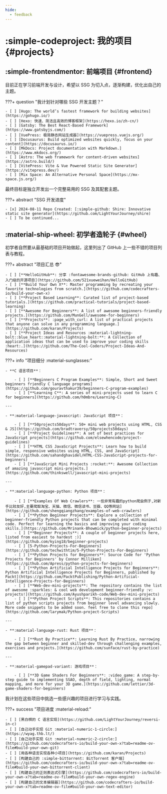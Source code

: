 ```yaml
---
hide:
  - feedback
---
```


# :simple-codeproject: 我的项目 {#projects}

## :simple-frontendmentor: 前端项目 {#frontend}

目前正在学习前端开发与设计，希望以 SSG 为切入点，逐渐构建，优化出自己的主题。

???+ question "我计划针对哪些 SSG 开发主题？"

    - [ ] [Hugo: The world’s fastest framework for building websites](https://gohugo.io/)
    - [ ] [Hexo: 快速、简洁且高效的博客框架](https://hexo.io/zh-cn/)
    - [ ] [Gatsby: The Best React-Based Framework](https://www.gatsbyjs.com/)
    - [ ] [VuePress: 极简静态网站生成器](https://vuepress.vuejs.org/)
    - [ ] [Docusaurus: Build optimized websites quickly, focus on your content](https://docusaurus.io/)
    - [ ] [MkDocs: Project documentation with Markdown.](https://www.mkdocs.org/)
    - [ ] [Astro: The web framework for content-driven websites](https://astro.build/)
    - [ ] [VitePress: Vite & Vue Powered Static Site Generator](https://vitepress.dev/)
    - [ ] [Mix Space: An Alternative Personal Space](https://mx-space.js.org/)

最终目标是独立开发出一个完整易用的 SSG 及其配套主题。

???+ abstract "SSG 开发进度"

    - [x] 2024-08-11 Repo Created: [:simple-github: Shire: Innovative static site generator](https://github.com/LightYourJourney/shire)
    - [ ] To be continued...

## :material-ship-wheel: 初学者造轮子 {#wheel}

初学者自然要从最基础的项目开始做起，这里列出了 GitHub 上一些不错的项目列表与教程。

???+ abstract "项目汇总 :sunglasses:"

    - [ ] [**HelloGitHub**: 分享 :fontawesome-brands-github: GitHub 上有趣、入门级的开源项目](https://github.com/521xueweihan/HelloGitHub)
    - [ ] [**Build Your Own X**: Master programming by recreating your favorite technologies from scratch.](https://github.com/codecrafters-io/build-your-own-x)
    - [ ] [**Project Based Learning**: Curated list of project-based tutorials.](https://github.com/practical-tutorials/project-based-learning)
    - [ ] [**Awesome For Beginners**: A list of awesome beginners-friendly projects.](https://github.com/MunGell/awesome-for-beginners)
    - [ ] [**Projects**: :page_with_curl: A list of practical projects that anyone can solve in any programming language.](https://github.com/karan/Projects)
    - [ ] [**Project Ideas and Resources :material-lightning-bolt::blue_heart::material-lightning-bolt:**: A Collection of application ideas that can be used to improve your coding skills :heart:.](https://github.com/The-Cool-Coders/Project-Ideas-And-Resources)

???+ info "项目细分 :material-sunglasses:"

    - **C 语言项目**：

        - [ ] [**Beginners C Program Examples**: Simple, Short and Sweet beginners friendly C language programs](https://github.com/gouravthakur39/beginners-C-program-examples)
        - [ ] [**Learning C**: A series of mini-projects used to learn C for beginners](https://github.com/h0mbre/Learning-C)

    ---

    - **:material-language-javascript: JavaScript 项目**：

        - [ ] [**50projects50days**: 50+ mini web projects using HTML, CSS & JS](https://github.com/bradtraversy/50projects50days)
        - [ ] [**Project Guidelines**: A set of best practices for JavaScript projects](https://github.com/elsewhencode/project-guidelines)
        - [ ] [**HTML CSS JavaScript Projects**: Learn how to build simple, responsive websites using HTML, CSS, and JavaScript](https://github.com/sahandghavidel/HTML-CSS-JavaScript-projects-for-beginners)
        - [ ] [**JavaScript Mini Projects :rocket:**: Awesome Collection of amazing javascript mini-projects.](https://github.com/thinkswell/javascript-mini-projects)

    ---

    - **:material-language-python: Python 项目**：

        - [ ] [**Examples Of Web Crawlers**: 一些非常有趣的python爬虫例子,对新手比较友好,主要爬取淘宝、天猫、微信、微信读书、豆瓣、QQ等网站](https://github.com/shengqiangzhang/examples-of-web-crawlers)
        - [ ] [**Python Beginner Projects**: Explore a collection of beginner-friendly Python projects that can be completed with minimal code. Perfect for learning the basics and improving your coding skills.](https://github.com/Mrinank-Bhowmick/python-beginner-projects)
        - [ ] [**Beginner Projects**: A couple of beginner projects here, listed from easiest to hardest :)](https://github.com/kying18/beginner-projects)
        - [ ] [5-Python-Projects-For-Beginners](https://github.com/techwithtim/5-Python-Projects-For-Beginners)
        - [ ] [**Python Projects for Beginners**: Source Code for 'Python Projects for Beginners' by Connor Milliken](https://github.com/Apress/python-projects-for-beginners)
        - [ ] [**Python Artificial Intelligence Projects for Beginners**: Python Artificial Intelligence Projects for Beginners, published by Packt](https://github.com/PacktPublishing/Python-Artificial-Intelligence-Projects-for-Beginners)
        - [ ] [**Web-dev-mini-projects**: The repository contains the list of awesome :sparkles: & cool web development beginner-friendly :v: projects!](https://github.com/Ayushparikh-code/Web-dev-mini-projects)
        - [ ] [**Python Project Scripts**: This repositories contains a list of python scripts projects from beginner level advancing slowly. More code snippets to be added soon. feel free to clone this repo](https://github.com/larymak/Python-project-Scripts)

    ---

    - **:material-language-rust: Rust 项目**：

        - [ ] [**Rust By Practice**: Learning Rust By Practice, narrowing the gap between beginner and skilled-dev through challenging examples, exercises and projects.](https://github.com/sunface/rust-by-practice)

    ---

    - **:material-gamepad-variant: 游戏项目**：

        - [ ] [**3D Game Shaders For Beginners**: :video_game: A step-by-step guide to implementing SSAO, depth of field, lighting, normal mapping, and more for your 3D game.](https://github.com/lettier/3d-game-shaders-for-beginners)

我计划在这些项目中挑选一些感兴趣的项目进行学习与实践。

???+ success "项目进度 :material-reload:"

    - [ ] [黑白棋的 C 语言实现](https://github.com/LightYourJourney/reversi-in-c)
    - [ ] [自己动手实现 Git :material-numeric-1-circle:](https://wyag.thb.lt/)
    - [ ] [自己动手实现 Git :material-numeric-2-circle:](https://github.com/codecrafters-io/build-your-own-x?tab=readme-ov-file#build-your-own-git)
    - [ ] [用各种语言实现各种小项目](https://github.com/karan/Projects)
    - [ ] [构建自己的 :simple-bittorrent: BitTorrent 客户端](https://github.com/codecrafters-io/build-your-own-x?tab=readme-ov-file#build-your-own-bittorrent-client)
    - [ ] [构建自己的正则表达式引擎](https://github.com/codecrafters-io/build-your-own-x?tab=readme-ov-file#build-your-own-regex-engine)
    - [ ] [构建自己的文本编辑器](https://github.com/codecrafters-io/build-your-own-x?tab=readme-ov-file#build-your-own-text-editor)
